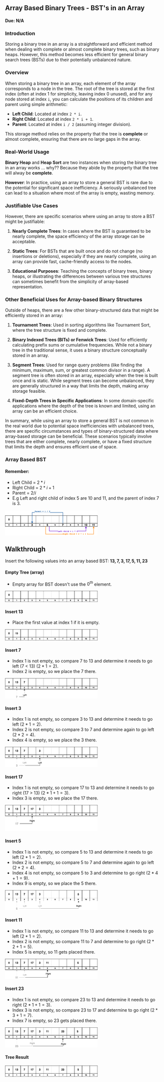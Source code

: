 ## Array Based Binary Trees - BST's in an Array

#### Due: N/A

### Introduction

Storing a binary tree in an array is a straightforward and efficient method when dealing with complete or almost complete binary trees, such as binary heaps. However, this method becomes less efficient for general binary search trees (BSTs) due to their potentially unbalanced nature.

### Overview

When storing a binary tree in an array, each element of the array corresponds to a node in the tree. The root of the tree is stored at the first index (often at index 1 for simplicity, leaving index 0 unused), and for any node stored at index `i`, you can calculate the positions of its children and parent using simple arithmetic:

- **Left Child**: Located at index `2 * i`.
- **Right Child**: Located at index `2 * i + 1`.
- **Parent**: Located at index `i / 2` (assuming integer division).

This storage method relies on the property that the tree is **complete** or almost complete, ensuring that there are no large gaps in the array.

### Real-World Usage

**Binary Heap** and **Heap Sort** are two instances when storing the binary tree in an array works ... why?? Because they abide by the property that the tree will alway be **complete**.

**However**: In practice, using an array to store a general BST is rare due to the potential for significant space inefficiency. A seriously unbalanced tree can lead to a situation where most of the array is empty, wasting memory.

### Justifiable Use Cases

However, there are specific scenarios where using an array to store a BST might be justifiable:

1. **Nearly Complete Trees**: In cases where the BST is guaranteed to be nearly complete, the space efficiency of the array storage can be acceptable.

2. **Static Trees**: For BSTs that are built once and do not change (no insertions or deletions), especially if they are nearly complete, using an array can provide fast, cache-friendly access to the nodes.

3. **Educational Purposes**: Teaching the concepts of binary trees, binary heaps, or illustrating the differences between various tree structures can sometimes benefit from the simplicity of array-based representation.

### Other Beneficial Uses for Array-based Binary Structures

Outside of heaps, there are a few other binary-structured data that might be efficiently stored in an array:

1. **Tournament Trees**: Used in sorting algorithms like Tournament Sort, where the tree structure is fixed and complete.

2. **Binary Indexed Trees (BITs) or Fenwick Trees**: Used for efficiently calculating prefix sums or cumulative frequencies. While not a binary tree in the traditional sense, it uses a binary structure conceptually stored in an array.

3. **Segment Trees**: Used for range query problems (like finding the minimum, maximum, sum, or greatest common divisor in a range). A segment tree is often stored in an array, especially when the tree is built once and is static. While segment trees can become unbalanced, they are generally structured in a way that limits the depth, making array storage feasible.

4. **Fixed-Depth Trees in Specific Applications**: In some domain-specific applications where the depth of the tree is known and limited, using an array can be an efficient choice.

In summary, while using an array to store a general BST is not common in the real world due to potential space inefficiencies with unbalanced trees, there are specific circumstances and types of binary-structured data where array-based storage can be beneficial. These scenarios typically involve trees that are either complete, nearly complete, or have a fixed structure that limits the depth and ensures efficient use of space.

### Array Based BST

#### Remember:

- Left Child = $2*i$
- Right Child = $2*i+1$
- Parent = $2/i$
- E.g Left and right child of index 5 are 10 and 11, and the parent of index 7 is 3.

<img src="./images/binary_tree_array_traversing.png" width="60%">

## Walkthrough

Insert the following values into an array based BST: **$13, 7, 3, 17, 5, 11, 23$**

#### Empty Tree (array)

- Empty array for BST doesn't use the $0^{th}$ element.

<img src="./images/binary_tree_array_00.png" width="60%">

#### Insert 13

- Place the first value at index 1 if it is empty.

<img src="./images/binary_tree_array_01.png" width="60%">

#### Insert 7

- Index 1 is not empty, so compare 7 to 13 and determine it needs to go left (7 < 13) ($2 * 1 = 2$).
- Index 2 is empty, so we place the 7 there.

<img src="./images/binary_tree_array_02.png" width="60%">

#### Insert 3

- Index 1 is not empty, so compare 3 to 13 and determine it needs to go left ($2 * 1 = 2$).
- Index 2 is not empty, so compare 3 to 7 and determine again to go left ($2 * 2 = 4$).
- Index 4 is empty, so we place the 3 there.

<img src="./images/binary_tree_array_03.png" width="60%">

#### Insert 17

- Index 1 is not empty, so compare 17 to 13 and determine it needs to go right (17 > 13) ($2 * 1 + 1 = 3$).
- Index 3 is empty, so we place the 17 there.

<img src="./images/binary_tree_array_04.png" width="60%">

#### Insert 5

- Index 1 is not empty, so compare 5 to 13 and determine it needs to go left ($2 * 1 = 2$).
- Index 2 is not empty, so compare 5 to 7 and determine again to go left ($2 * 2 = 4$).
- Index 4 is not empty, so compare 5 to 3 and determine to go right ($2 * 4 + 1 = 9$).
- Index 9 is empty, so we place the 5 there.

<img src="./images/binary_tree_array_05.png" width="60%">

#### Insert 11

- Index 1 is not empty, so compare 11 to 13 and determine it needs to go left ($2 * 1 = 2$).
- Index 2 is not empty, so compare 11 to 7 and determine to go right ($2 * 2 + 1 = 5$).
- Index 5 is empty, so 11 gets placed there.

<img src="./images/binary_tree_array_06.png" width="60%">

#### Insert 23

- Index 1 is not empty, so compare 23 to 13 and determine it needs to go right ($2 * 1 + 1 = 3$).
- Index 3 is not empty, so compare 23 to 17 and determine to go right ($2 * 3 + 1 = 7$).
- Index 7 is empty, so 23 gets placed there.

<img src="./images/binary_tree_array_07.png" width="60%">

#### Tree Result

<img src="./images/binary_tree_array_08.png" width="60%">
